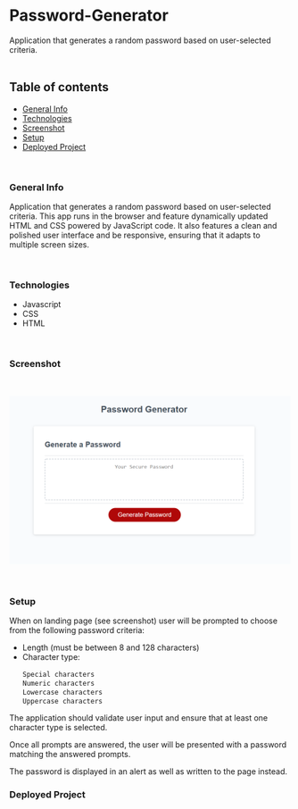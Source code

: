 # Password-Generator
Application that generates a random password based on user-selected criteria. 
<br>
<br>
## Table of contents
* [General Info](#General-Info)
* [Technologies](#Technologies)
* [Screenshot](#Screenshot)
* [Setup](#Setup)
* [Deployed Project](#Deployed%20Project)




<br>


### General Info

Application that generates a random password based on user-selected criteria. This app runs in the browser and feature dynamically updated HTML and CSS powered by JavaScript code. It also features a clean and polished user interface and be responsive, ensuring that it adapts to multiple screen sizes.


<br>


### Technologies
<ul>
<li>Javascript
<li>CSS
<li>HTML
</ul>


<br>

### Screenshot 

<br>

![Password Generator](./passwordgenerator.png)

<br>

### Setup

When on landing page (see screenshot) user will be prompted to choose from the following password criteria:

<ul>
<li> Length (must be between 8 and 128 characters)

<li> Character type:

    Special characters 
    Numeric characters
    Lowercase characters
    Uppercase characters

</ul>

The application should validate user input and ensure that at least one character type is selected.

Once all prompts are answered, the user will be presented with a password matching the answered prompts. 

The password is displayed in an alert as well as written to the page instead.

### Deployed Project
